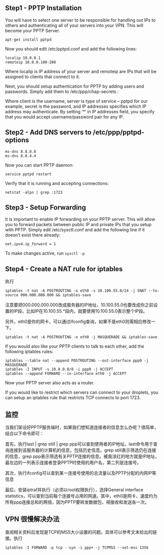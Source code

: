 ## Step1 - PPTP Installation

You will have to select one server to be responsible for handling out IPs to others and authenticating all of your servers into your VPN. This will become your PPTP Server.

```
apt-get install pptpd
```

Now you should edit /etc/pptpd.conf and add the following lines:

```
localip 10.0.0.1
remoteip 10.0.0.100-200
```

Where localip is IP address of your server and remoteip are IPs that will be assigned to clients that connect to it.

Next, you should setup authentication for PPTP by adding users and passwords. Simply add them to /etc/ppp/chap-secrets :

Where client is the username, server is type of service – pptpd for our example, secret is the password, and IP addresses specifies which IP address may authenticate. By setting ‘*’ in IP addresses field, you specify that you would accept username/password pair for any IP.

## Step2 - Add DNS servers to /etc/ppp/pptpd-options

```
ms-dns 8.8.8.8
ms-dns 8.8.4.4
```

Now you can start PPTP daemon:

```
service pptpd restart
```

Verify that it is running and accepting connections:

```
netstat -alpn | grep :1723
```

## Step3 - Setup Forwarding

It is important to enable IP forwarding on your PPTP server. This will allow you to forward packets between public IP and private IPs that you setup with PPTP. Simply edit /etc/sysctl.conf and add the following line if it doesn’t exist there already:

```
net.ipv4.ip_forward = 1
```

To make changes active, run `sysctl -p`

## Step4 - Create a NAT rule for iptables

执行

```
iptables -t nat -A POSTROUTING -o eth0 -s 10.100.55.0/24 -j SNAT --to-source 000.000.000.000 && iptables-save
```

注意要把000.000.000.000改成服务器的IP地址，10.100.55.0也要改成你之前设置的IP段，比如IP在10.100.55.*段内，就要使用10.100.55.0表示整个IP段。

另外，eth0是你的网卡，可以通过ifconfig查询，如果不是eth0则需相应修改一下。


```
iptables -t nat -A POSTROUTING -o eth0 -j MASQUERADE && iptables-save
```

If you would also like your PPTP clients to talk to each other, add the following iptables rules:

```
iptables --table nat --append POSTROUTING --out-interface ppp0 -j MASQUERADE
iptables -I INPUT -s 10.0.0.0/8 -i ppp0 -j ACCEPT
iptables --append FORWARD --in-interface eth0 -j ACCEPT
```

Now your PPTP server also acts as a router.

If you would like to restrict which servers can connect to your droplets, you can setup an iptables rule that restricts TCP connects to port 1723.

## 监控

当我们架设好PPTP服务端时，如果我们想知道连接者的信息怎么办呢？很简单，结合以下命令即可：

首先，执行last | grep still | grep ppp可以查到使用者的IP地址。last命令用于查询连接到该服务器的计算机的信息，包括历史信息。grep still表示筛选仍在连接的信息，grep ppp表示筛选有关PPTP连接的信息。被我涂红的地方就是IP地址，最左边的一列表示连接者登录PPTP时使用的用户名，第二列是连接号。

其次，执行ifconfig可以查到某一连接号使用的总流量以及PPTP分配的内网IP等信息

最后，安装iptraf并执行（必须以root权限执行），选择General interface statistics，可以查到当前每个连接号占用的网速。其中，eth0是网卡，速度约为所有ppp连接总和的两倍，因为PPTP要转发数据包，得接收和发送各一次。

## VPN 很慢解决办法

查阅相关资料后发现是TCP的MSS大小设置的问题。具体可以参考文末给出的链接。执行

```
iptables -I FORWARD -p tcp --syn -i ppp+ -j TCPMSS --set-mss 1356
```
